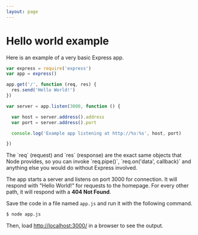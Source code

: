 ```yaml
---
layout: page
---
```


# Hello world example

Here is an example of a very basic Express app.

~~~js
var express = require('express')
var app = express()

app.get('/', function (req, res) {
  res.send('Hello World!')
})

var server = app.listen(3000, function () {

  var host = server.address().address
  var port = server.address().port

  console.log('Example app listening at http://%s:%s', host, port)

})
~~~

<div class="doc-box doc-notice">
The `req` (request) and `res` (response) are the exact same objects that Node provides, so you can invoke
`req.pipe()`, `req.on('data', callback)` and anything else you would do without Express involved.
</div>

The app starts a server and listens on port 3000 for connection. It will respond with "Hello World!" for requests to the homepage. For every other path, it will respond with a **404 Not Found**.

Save the code in a file named `app.js` and run it with the following command.

~~~ sh
$ node app.js
~~~

Then, load [http://localhost:3000/](http://localhost:3000/) in a browser to see the output.
